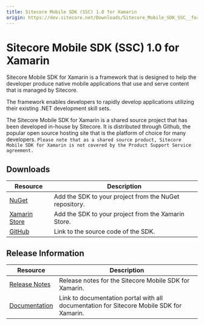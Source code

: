 ```yaml
---
title: Sitecore Mobile SDK (SSC) 1.0 for Xamarin
origin: https://dev.sitecore.net/Downloads/Sitecore_Mobile_SDK_SSC__for_Xamarin/10/Sitecore_Mobile_SDK_SSC_10_for_Xamarin.aspx
---
```


# Sitecore Mobile SDK (SSC) 1.0 for Xamarin

Sitecore Mobile SDK for Xamarin is a framework that is designed to help the developer produce native mobile applications that use and serve content that is managed by Sitecore.

The framework enables developers to rapidly develop applications utilizing their existing .NET development skill sets.

The Sitecore Mobile SDK for Xamarin is a shared source project that has been developed in-house by Sitecore. It is distributed through Github, the popular open source hosting site that is the platform of choice for many developers. `Please note that as a shared source product, Sitecore Mobile SDK for Xamarin is not covered by the Product Support Service agreement.`

## Downloads

 | Resource | Description |
 | --- | --- |
 | [NuGet](https://www.nuget.org/packages/Sitecore.MobileSDK.SSC/) | Add the SDK to your project from the NuGet repository. |
 | [Xamarin Store](https://components.xamarin.com/view/sitecore.mobilesdk.ssc?version=1.0) | Add the SDK to your project from the Xamarin Store. |
 | [GitHub](https://github.com/Sitecore/sitecore-mobile-pcl-sdk) | Link to the source code of the SDK. |

## Release Information

 | Resource | Description |
 | --- | --- |
 | [Release Notes](/downloads/Sitecore%20Mobile%20SDK%20SSC%20%20for%20Xamarin/10/Sitecore%20Mobile%20SDK%20SSC%2010%20for%20Xamarin/Release%20Notes) | Release notes for the Sitecore Mobile SDK for Xamarin. |
 | [Documentation](https://doc.sitecore.com/legacy-docs/sitecore-mobile-sdk-for-xamarin-ssc-1.0.pdf) | Link to documentation portal with all documentation for Sitecore Mobile SDK for Xamarin. |